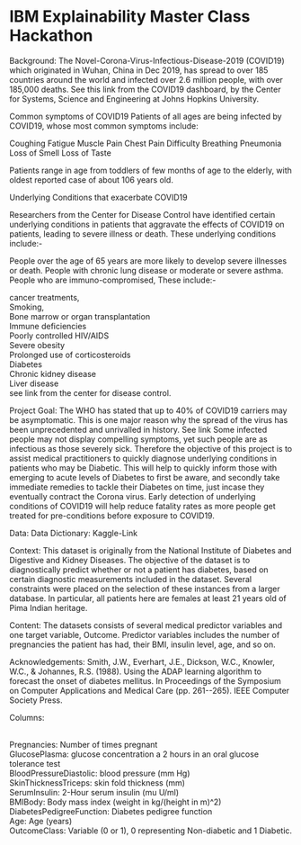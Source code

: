 # IBM Explainability Master Class Hackathon
Background:
The Novel-Corona-Virus-Infectious-Disease-2019 (COVID19) which originated in Wuhan, China in Dec 2019, has spread to over 185 countries around the world and infected over 2.6 million people, with over 185,000 deaths.
See this link from the COVID19 dashboard, by the Center for Systems, Science and Engineering at Johns Hopkins University.

Common symptoms of COVID19
Patients of all ages are being infected by COVID19, whose most common symptoms include:

Coughing
Fatigue
Muscle Pain
Chest Pain
Difficulty Breathing
Pneumonia
Loss of Smell
Loss of Taste

Patients range in age from toddlers of few months of age to the elderly, with oldest reported case of about 106 years old.



Underlying Conditions that exacerbate COVID19

Researchers from the Center for Disease Control have identified certain underlying conditions in patients that aggravate the effects of COVID19 on patients, leading to severe illness or death. These underlying conditions include:-

People over the age of 65 years are more likely to develop severe illnesses or death.
People with chronic lung disease or moderate or severe asthma.
People who are immuno-compromised, These include:-

cancer treatments,<br>
Smoking,<br>
Bone marrow or organ transplantation<br>
Immune deficiencies<br>
Poorly controlled HIV/AIDS<br>
Severe obesity<br>
Prolonged use of corticosteroids<br>
Diabetes<br>
Chronic kidney disease<br>
Liver disease<br>
see link from the center for disease control.

Project Goal:
The WHO has stated that up to 40% of COVID19 carriers may be asymptomatic. This is one major reason why the spread of the virus has been unprecedented and unrivalled in history. See link
Some infected people may not display compelling symptoms, yet such people are as infectious as those severely sick.
Therefore the objective of this project is to assist medical practitioners to quickly diagnose underlying conditions in patients who may be Diabetic. This will help to quickly inform those with emerging to acute levels of Diabetes to first be aware, and secondly take immediate remedies to tackle their Diabetes on time, just incase they eventually contract the Corona virus.
Early detection of underlying conditions of COVID19 will help reduce fatality rates as more people get treated for pre-conditions before exposure to COVID19.

Data:
Data Dictionary:
Kaggle-Link

Context:
This dataset is originally from the National Institute of Diabetes and Digestive and Kidney Diseases. The objective of the dataset is to diagnostically predict whether or not a patient has diabetes, based on certain diagnostic measurements included in the dataset. Several constraints were placed on the selection of these instances from a larger database. In particular, all patients here are females at least 21 years old of Pima Indian heritage.

Content:
The datasets consists of several medical predictor variables and one target variable, Outcome. Predictor variables includes the number of pregnancies the patient has had, their BMI, insulin level, age, and so on.

Acknowledgements:
Smith, J.W., Everhart, J.E., Dickson, W.C., Knowler, W.C., & Johannes, R.S. (1988). Using the ADAP learning algorithm to forecast the onset of diabetes mellitus. In Proceedings of the Symposium on Computer Applications and Medical Care (pp. 261--265). IEEE Computer Society Press.

Columns:

<br>Pregnancies:
Number of times pregnant
<br>GlucosePlasma:
glucose concentration a 2 hours in an oral glucose tolerance test
<br>BloodPressureDiastolic:
blood pressure (mm Hg)
<br>SkinThicknessTriceps: skin fold thickness (mm)
<br>SerumInsulin:
2-Hour serum insulin (mu U/ml)
<br>BMIBody:
Body mass index (weight in kg/(height in m)^2)
<br>DiabetesPedigreeFunction:
Diabetes pedigree function
<br>Age:
Age (years)
<br>OutcomeClass:
Variable (0 or 1), 0 representing Non-diabetic and 1 Diabetic.


